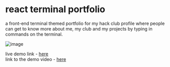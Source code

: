 # react terminal portfolio
a front-end terminal themed portfolio for my hack club profile where people can get to know more about me, my club and my projects by typing in commands on the terminal.

![image](https://github.com/user-attachments/assets/7130adff-47d8-4224-95dc-3094e685134e)



live demo link - [here](https://annexious.vercel.app) <br>
link to the demo video - [here](demo/demovid.mp4)
